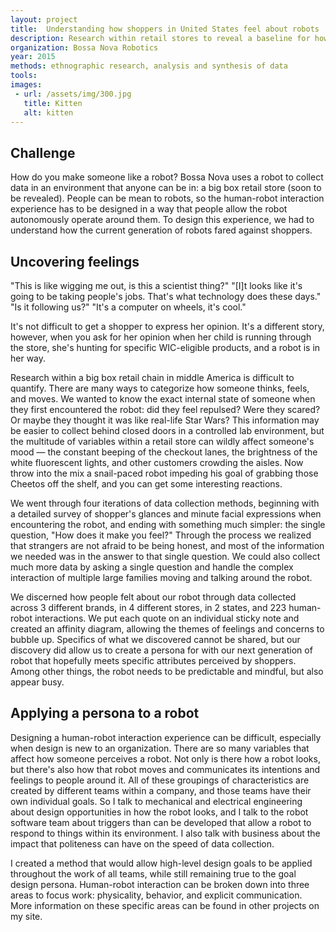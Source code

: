 ```yaml
---
layout: project
title:  Understanding how shoppers in United States feel about robots
description: Research within retail stores to reveal a baseline for how people feel about a robot being within a retail environment. This research then created new attributes and a persona through which to design the next generation of robot.
organization: Bossa Nova Robotics
year: 2015
methods: ethnographic research, analysis and synthesis of data
tools: 
images: 
 - url: /assets/img/300.jpg
   title: Kitten
   alt: kitten
---
```


<h2 class="first">Challenge</h2>

How do you make someone like a robot? Bossa Nova uses a robot to collect data in an environment that anyone can be in: a big box retail store (soon to be revealed). People can be mean to robots, so the human-robot interaction experience has to be designed in a way that people allow the robot autonomously operate around them. To design this experience, we had to understand how the current generation of robots fared against shoppers.

## Uncovering feelings

"This is like wigging me out, is this a scientist thing?" 
"[I]t looks like it's going to be taking people's jobs. That's what technology does these days." 
"Is it following us?" 
"It's a computer on wheels, it's cool." 

It's not difficult to get a shopper to express her opinion. It's a different story, however, when you ask for her opinion when her child is running through the store, she's hunting for specific WIC-eligible products, and a robot is in her way.

Research within a big box retail chain in middle America is difficult to quantify. There are many ways to categorize how someone thinks, feels, and moves. We wanted to know the exact internal state of someone when they first encountered the robot: did they feel repulsed? Were they scared? Or maybe they thought it was like real-life Star Wars? This information may be easier to collect behind closed doors in a controlled lab environment, but the multitude of variables within a retail store can wildly affect someone's mood — the constant beeping of the checkout lanes, the brightness of the white fluorescent lights, and other customers crowding the aisles. Now throw into the mix a snail-paced robot impeding his goal of grabbing those Cheetos off the shelf, and you can get some interesting reactions.

We went through four iterations of data collection methods, beginning with a detailed survey of shopper's glances and minute facial expressions when encountering the robot, and ending with something much simpler: the single question, "How does it make you feel?" Through the process we realized that strangers are not afraid to be being honest, and most of the information we needed was in the answer to that single question. We could also collect much more data by asking a single question and handle the complex interaction of multiple large families moving and talking around the robot.

We discerned how people felt about our robot through data collected across 3 different brands, in 4 different stores, in 2 states, and 223 human-robot interactions. We put each quote on an individual sticky note and created an affinity diagram, allowing the themes of feelings and concerns to bubble up. Specifics of what we discovered cannot be shared, but our discovery did allow us to create a persona for with our next generation of robot that hopefully meets specific attributes perceived by shoppers. Among other things, the robot needs to be predictable and mindful, but also appear busy.


## Applying a persona to a robot

Designing a human-robot interaction experience can be difficult, especially when design is new to an organization. There are so many variables that affect how someone perceives a robot. Not only is there how a robot looks, but there's also how that robot moves and communicates its intentions and feelings to people around it. All of these groupings of characteristics are created by different teams within a company, and those teams have their own individual goals. So I talk to mechanical and electrical engineering about design opportunities in how the robot looks, and I talk to the robot software team about triggers than can be developed that allow a robot to respond to things within its environment. I also talk with business about the impact that politeness can have on the speed of data collection.

I created a method that would allow high-level design goals to be applied throughout the work of all teams, while still remaining true to the goal design persona. Human-robot interaction can be broken down into three areas to focus work: physicality, behavior, and explicit communication. More information on these specific areas can be found in other projects on my site.
